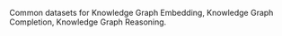 Common datasets for Knowledge Graph Embedding, Knowledge Graph Completion, Knowledge Graph Reasoning.
